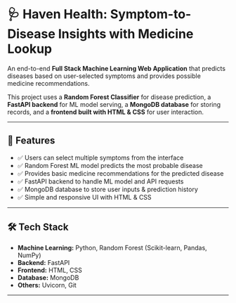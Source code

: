 # 🩺 Haven Health: Symptom-to-Disease Insights with Medicine Lookup  

An end-to-end **Full Stack Machine Learning Web Application** that predicts diseases based on user-selected symptoms and provides possible medicine recommendations.  

This project uses a **Random Forest Classifier** for disease prediction, a **FastAPI backend** for ML model serving, a **MongoDB database** for storing records, and a **frontend built with HTML & CSS** for user interaction.  

---

## 🚀 Features
- ✅ Users can select multiple symptoms from the interface  
- ✅ Random Forest ML model predicts the most probable disease  
- ✅ Provides basic medicine recommendations for the predicted disease  
- ✅ FastAPI backend to handle ML model and API requests  
- ✅ MongoDB database to store user inputs & prediction history  
- ✅ Simple and responsive UI with HTML & CSS  

---

## 🛠️ Tech Stack
- **Machine Learning:** Python, Random Forest (Scikit-learn, Pandas, NumPy)  
- **Backend:** FastAPI  
- **Frontend:** HTML, CSS  
- **Database:** MongoDB  
- **Others:** Uvicorn, Git  

---


